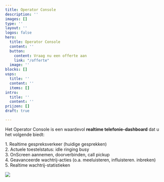 ```yaml
---
title: Operator Console
description: ''
images: []
type: ''
layout: ''
logos: false
hero:
  title: Operator Console
  content: ''
  button:
    content: Vraag nu een offerte aan
    link: "/offerte"
  image: ''
blocks: []
usps:
  title: ''
  content: ''
  items: []
intro:
  title: ''
  content: ''
prijzen: []
draft: true

---
```

Het Operator Console is een waardevol **realtime telefonie-dashboard** dat u het volgende biedt:

  
1\. Realtime gespreksverkeer (huidige gesprekken)  
2\. Actuele toestelstatus: idle ringing busy   
3\. OnScreen aannemen, doorverbinden, call pickup  
4\. Geavanceerde wachtrij-acties (o.a. meeluisteren, influisteren. inbreken)  
5\. Realtime wachtrij-statistieken

![](https://www.callvoiptelefonie.nl/wp-content/uploads/2018/03/quadrant-297x300.png)